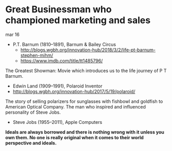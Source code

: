 
<h1> Great Businessman who championed marketing and sales</h1>
<date> mar 16 </date>

+ P.T. Barnum (1810–1891), Barnum & Bailey Circus
  + http://blogs.wgbh.org/innovation-hub/2018/3/2/life-pt-barnum-stephen-mihm/
  + https://www.imdb.com/title/tt1485796/

The Greatest Showman: Movie which introduces us to the life journey of P T Barnum.

+ Edwin Land (1909–1991), Polaroid Inventor
 + http://blogs.wgbh.org/innovation-hub/2017/5/19/polaroid/

The story of selling polarizers for sunglasses with fishbowl and goldfish to American Optical Company.
 The man who inspired and influenced personality of Steve Jobs.
+ Steve Jobs (1955–2011), Apple Computers


**Ideals are always borrowed and there is nothing wrong with it unless you own them. No one is really original when it comes to their world perspective and ideals.**
